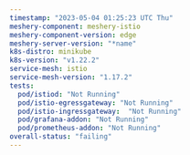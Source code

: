 ```yaml
---
timestamp: "2023-05-04 01:25:23 UTC Thu"
meshery-component: meshery-istio
meshery-component-version: edge
meshery-server-version: "*name"
k8s-distro: minikube
k8s-version: "v1.22.2"
service-mesh: istio
service-mesh-version: "1.17.2"
tests:
  pod/istiod: "Not Running"
  pod/istio-egressgateway: "Not Running"
  pod/istio-ingressgateway:  "Not Running"
  pod/grafana-addon: "Not Running"
  pod/prometheus-addon: "Not Running"
overall-status: "failing"
---
```

